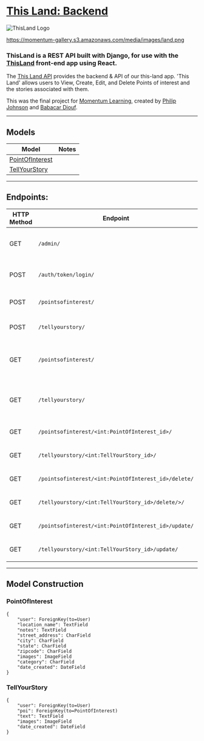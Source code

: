 # [This Land: Backend](https://this-land-team-5.herokuapp.com/admin/)

![ThisLand Logo](https://momentum-gallery.s3.amazonaws.com/media/images/land.png "ThisLand Logo")

https://momentum-gallery.s3.amazonaws.com/media/images/land.png

### ThisLand is a REST API built with Django, for use with the [ThisLand](https://this-land.netlify.app//) front-end app using React. 

The [This Land API](https://this-land-team-5.herokuapp.com/admin/) provides the backend & API of our this-land app. 'This Land' allows users to View, Create, Edit, and Delete Points of interest and the stories associated with them.

This was the final project for [Momentum Learning](https://www.momentumlearn.com/), created by [Philip Johnson](https://github.com/trident6) and [Babacar Diouf](https://github.com/babacardiouf544).

---------------------------------------------------------------

## Models
| Model | Notes |
| ----- | ----- |
| [PointOfInterest](https://this-land-team-5.herokuapp.com/api/pointsofinterest/) |  |
| [TellYourStory](https://this-land-team-5.herokuapp.com/api/tellyourstory) |  |

---------------------------------------------------------------

## Endpoints: 
| HTTP Method | Endpoint | Result | Notes |
| ----------- | -------- | -------| ----- |
| GET | `/admin/` | Not so much for the API | But a very convenient admin panel |
| POST | `/auth/token/login/` | Returns Auth Token | Requires `username` and `password` |
| POST | `/pointsofinterest/` | Creates a new POI model object |  |
| POST | `/tellyourstory/` | Creates a new TYS model object |  |
| GET | `/pointsofinterest/` | Returns a list of all objects in the PointOfInterest model |  |
| GET | `/tellyourstory/` | Returns a list of all objects in the TellYourStory model |  |
| GET | `/pointsofinterest/<int:PointOfInterest_id>/` | Returns the detail view for `<POI_pk>` |  |
| GET | `/tellyourstory/<int:TellYourStory_id>/` | Returns the detail view for `<TYS_pk>` |  |
| GET | `/pointsofinterest/<int:PointOfInterest_id>/delete/` | Returns the detail view for `<POI_pk>` |  |
| GET | `/tellyourstory/<int:TellYourStory_id>/delete/>/` | Returns the detail view for `<TYS_pk>` |  |
| GET | `/pointsofinterest/<int:PointOfInterest_id>/update/` | Returns the detail view for `<POI_pk>` |  |
| GET | `/tellyourstory/<int:TellYourStory_id>/update/` | Returns the detail view for `<TYS_pk>` |  |

---------------------------------------------------------------

## Model Construction

### PointOfInterest
```
{
    "user": ForeignKey(to=User)
    "location_name": TextField
    "notes": TextField
    "street_address": CharField
    "city": CharField
    "state": CharField
    "zipcode": CharField
    "images": ImageField
    "category": CharField
    "date_created": DateField
}
```
   
### TellYourStory
```
{
    "user": ForeignKey(to=User)
    "poi": ForeignKey(to=PointOfInterest)
    "text": TextField
    "images": ImageField
    "date_created": DateField
}
```
